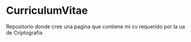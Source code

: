 # CurriculumVitae
Repositorio donde cree una pagina que contiene mi cv requerido por la ua de Criptografia
